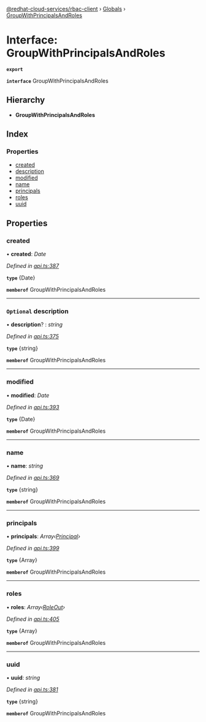 [@redhat-cloud-services/rbac-client](../README.md) › [Globals](../globals.md) › [GroupWithPrincipalsAndRoles](groupwithprincipalsandroles.md)

# Interface: GroupWithPrincipalsAndRoles

**`export`** 

**`interface`** GroupWithPrincipalsAndRoles

## Hierarchy

* **GroupWithPrincipalsAndRoles**

## Index

### Properties

* [created](groupwithprincipalsandroles.md#created)
* [description](groupwithprincipalsandroles.md#optional-description)
* [modified](groupwithprincipalsandroles.md#modified)
* [name](groupwithprincipalsandroles.md#name)
* [principals](groupwithprincipalsandroles.md#principals)
* [roles](groupwithprincipalsandroles.md#roles)
* [uuid](groupwithprincipalsandroles.md#uuid)

## Properties

###  created

• **created**: *Date*

*Defined in [api.ts:387](https://github.com/RedHatInsights/javascript-clients/blob/master/packages/rbac/api.ts#L387)*

**`type`** {Date}

**`memberof`** GroupWithPrincipalsAndRoles

___

### `Optional` description

• **description**? : *string*

*Defined in [api.ts:375](https://github.com/RedHatInsights/javascript-clients/blob/master/packages/rbac/api.ts#L375)*

**`type`** {string}

**`memberof`** GroupWithPrincipalsAndRoles

___

###  modified

• **modified**: *Date*

*Defined in [api.ts:393](https://github.com/RedHatInsights/javascript-clients/blob/master/packages/rbac/api.ts#L393)*

**`type`** {Date}

**`memberof`** GroupWithPrincipalsAndRoles

___

###  name

• **name**: *string*

*Defined in [api.ts:369](https://github.com/RedHatInsights/javascript-clients/blob/master/packages/rbac/api.ts#L369)*

**`type`** {string}

**`memberof`** GroupWithPrincipalsAndRoles

___

###  principals

• **principals**: *Array‹[Principal](principal.md)›*

*Defined in [api.ts:399](https://github.com/RedHatInsights/javascript-clients/blob/master/packages/rbac/api.ts#L399)*

**`type`** {Array<Principal>}

**`memberof`** GroupWithPrincipalsAndRoles

___

###  roles

• **roles**: *Array‹[RoleOut](roleout.md)›*

*Defined in [api.ts:405](https://github.com/RedHatInsights/javascript-clients/blob/master/packages/rbac/api.ts#L405)*

**`type`** {Array<RoleOut>}

**`memberof`** GroupWithPrincipalsAndRoles

___

###  uuid

• **uuid**: *string*

*Defined in [api.ts:381](https://github.com/RedHatInsights/javascript-clients/blob/master/packages/rbac/api.ts#L381)*

**`type`** {string}

**`memberof`** GroupWithPrincipalsAndRoles
